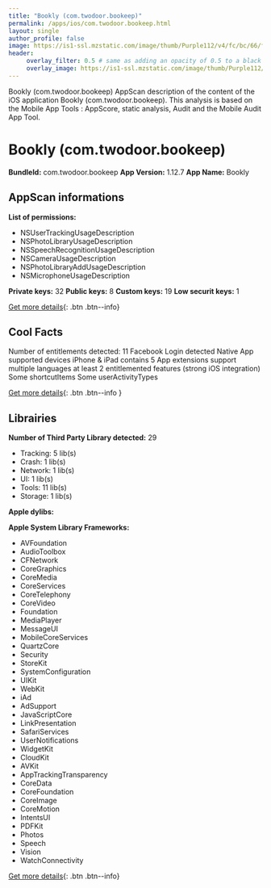 ```yaml
---
title: "Bookly (com.twodoor.bookeep)"
permalink: /apps/ios/com.twodoor.bookeep.html
layout: single
author_profile: false
image: https://is1-ssl.mzstatic.com/image/thumb/Purple112/v4/fc/bc/66/fcbc66ea-e26e-0e45-2453-c36aca7f1c34/AppIcon-0-1x_U007emarketing-0-7-0-85-220.png/512x512bb.jpg
header: 
     overlay_filter: 0.5 # same as adding an opacity of 0.5 to a black background
     overlay_image: https://is1-ssl.mzstatic.com/image/thumb/Purple112/v4/fc/bc/66/fcbc66ea-e26e-0e45-2453-c36aca7f1c34/AppIcon-0-1x_U007emarketing-0-7-0-85-220.png/512x512bb.jpg
---
```

Bookly (com.twodoor.bookeep) AppScan description of the content of the iOS application Bookly (com.twodoor.bookeep). This analysis is based on the Mobile App Tools : AppScore, static analysis, Audit and the Mobile Audit App Tool.

# Bookly (com.twodoor.bookeep)

**BundleId:** com.twodoor.bookeep
**App Version:** 1.12.7
**App Name:** Bookly


## AppScan informations 

**List of permissions:** 
- NSUserTrackingUsageDescription
- NSPhotoLibraryUsageDescription
- NSSpeechRecognitionUsageDescription
- NSCameraUsageDescription
- NSPhotoLibraryAddUsageDescription
- NSMicrophoneUsageDescription
  
  
**Private keys:** 32
**Public keys:** 8
**Custom keys:** 19
**Low securit keys:** 1
  
[Get more details](/pricing.html){: .btn .btn--info}

## Cool Facts

Number of entitlements detected: 11
Facebook Login detected
Native App
supported devices iPhone & iPad
contains 5 App extensions
support multiple languages
at least 2 entitlemented features (strong iOS integration)
Some shortcutItems 
Some userActivityTypes
  
[Get more details](/pricing.html){: .btn .btn--info }

## Librairies 
**Number of Third Party Library detected:** 29
- Tracking: 5 lib(s)
- Crash: 1 lib(s)
- Network: 1 lib(s)
- UI: 1 lib(s)
- Tools: 11 lib(s)
- Storage: 1 lib(s)


**Apple dylibs:**


**Apple System Library Frameworks:**
- AVFoundation
- AudioToolbox
- CFNetwork
- CoreGraphics
- CoreMedia
- CoreServices
- CoreTelephony
- CoreVideo
- Foundation
- MediaPlayer
- MessageUI
- MobileCoreServices
- QuartzCore
- Security
- StoreKit
- SystemConfiguration
- UIKit
- WebKit
- iAd
- AdSupport
- JavaScriptCore
- LinkPresentation
- SafariServices
- UserNotifications
- WidgetKit
- CloudKit
- AVKit
- AppTrackingTransparency
- CoreData
- CoreFoundation
- CoreImage
- CoreMotion
- IntentsUI
- PDFKit
- Photos
- Speech
- Vision
- WatchConnectivity


  
[Get more details](/pricing.html){: .btn .btn--info}

